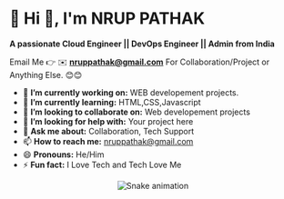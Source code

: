 # 💫 Hi 👋, I'm NRUP PATHAK
**A passionate Cloud Engineer || DevOps Engineer || Admin from India**

Email Me 👉 ✉️ **nruppathak@gmail.com** For Collaboration/Project or Anything Else. 😊😊

- 🔭 **I’m currently working on:** WEB developement projects.
- 🌱 **I’m currently learning:** HTML,CSS,Javascript
- 👯 **I’m looking to collaborate on:** Web developement projects
- 🤔 **I’m looking for help with:** Your project here
- 💬 **Ask me about:** Collaboration, Tech Support
- 📫 **How to reach me:** nruppathak@gmail.com
- 😄 **Pronouns:** He/Him
- ⚡ **Fun fact:** I Love Tech and Tech Love Me



<!-- Snake Game Repo View -->

<div align="center">
  <img src="https://profile-readme-generator.com/assets/snake.svg" alt="Snake animation" />
</div>









<!-- Proudly created with GPRM ( https://gprm.itsvg.in ) -->
